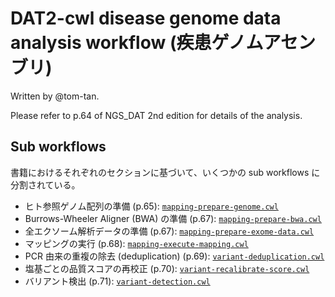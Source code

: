 # DAT2-cwl disease genome data analysis workflow (疾患ゲノムアセンブリ)

Written by @tom-tan.

Please refer to p.64 of NGS_DAT 2nd edition for details of the analysis.

## Sub workflows

書籍におけるそれぞれのセクションに基づいて、いくつかの sub workflows に分割されている。

- ヒト参照ゲノム配列の準備 (p.65): [`mapping-prepare-genome.cwl`](./mapping-prepare-genome/mapping-prepare-genome.cwl)
- Burrows-Wheeler Aligner (BWA) の準備 (p.67): [`mapping-prepare-bwa.cwl`](./mapping-prepare-bwa/mapping-prepare-bwa.cwl)
- 全エクソーム解析データの準備 (p.67): [`mapping-prepare-exome-data.cwl`](./mapping-prepare-exome-data/mapping-prepare-exome-data.cwl)
- マッピングの実行 (p.68): [`mapping-execute-mapping.cwl`](./mapping-execute-mapping/mapping-execute-mapping.cwl)
- PCR 由来の重複の除去 (deduplication) (p.69): [`variant-deduplication.cwl`](./variant-deduplication/variant-deduplication.cwl)
- 塩基ごとの品質スコアの再校正 (p.70): [`variant-recalibrate-score.cwl`](./variant-recalibrate-score/variant-recalibrate-score.cwl)
- バリアント検出 (p.71): [`variant-detection.cwl`](./variant-detection/variant-detection.cwl)
